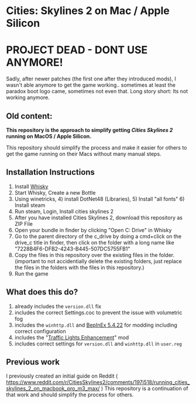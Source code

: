 # Cities: Skylines 2 on Mac / Apple Silicon


<h1>PROJECT DEAD - DONT USE ANYMORE!</h1>
Sadly, after newer patches (the first one after they introduced mods), I wasn't able anymore to get the game working.. sometimes at 
least the paradox boot logo came, sometimes not even that. Long story short: Its not working anymore. 

## Old content:

<strong>This repository is the approach to simplify getting *Cities Skylines 2* running on MacOS / Apple Silicon.</strong>

This repository should simplify the process and make it easier for others to get the game running on their Macs without many manual steps.

## Installation Instructions

1) Install [Whisky](https://github.com/Whisky-App/Whisky)
2) Start Whisky, Create a new Bottle
3) Using winetricks,
   4) install DotNet48 (Libraries),
   5) Install "all fonts"
   6) Install steam
7) Run steam, Login, Install cities skylines 2
8) After you have installed Cities Skylines 2, download this repository as ZIP File
9) Open your bundle in finder by clicking "Open C: Drive" in Whisky
10) Go to the parent directory of the c_drive by doing a cmd+click on the drive_c title in finder, then click on the folder with a long name like "7228B4F6-DFB2-4243-B445-507DC5755FB1" 
11) Copy the files in this repository over the existing files in the folder. (important to not accidentially delete the existing folders, just replace the files in the folders with the files in this repository.) 
12) Run the game

## What does this do?

1) already includes the `version.dll` fix
2) includes the correct Settings.coc to prevent the issue with volumetric fog
3) includes the `winhttp.dll` and [BepInEx 5.4.22](https://github.com/BepInEx/BepInEx/releases) for modding including correct configuration
4) includes the "[Traffic Lights Enhancement](https://github.com/slyh/Cities2-TrafficLightsEnhancement)" mod
5) includes correct settings for `version.dll` and `winhttp.dll` in `user.reg`


## Previous work
I previously created an initial guide on Reddit ( https://www.reddit.com/r/CitiesSkylines2/comments/197i518/running_cities_skylines_2_on_macbook_pro_m3_max/ )
This repository is a continuation of that work and should simplify the process for others.

